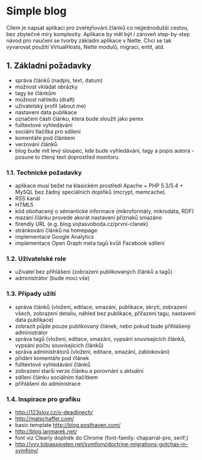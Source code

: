 # Simple blog

Cílem je napsat aplikaci pro zveřejňování článků co nejjednodušší cestou, bez zbytečné míry komplexity. 
Aplikace by měl být i zároveň step-by-step návod pro naučení se tvorby základní aplikace v Nette. 
Chci se tak vyvarovat použití VirtualHosts, Nette modulů, migrací, entit, atd.

## 1. Základní požadavky

- správa článků (nadpis, text, datum)
- možnost vkládat obrázky
- tagy ke článkům
- možnost náhledu (draft)
- uživatelský profil (about me)
- nastavení data publikace
- označení části článku, která bude sloužit jako perex
- fulltextové vyhledávání
- sociální tlačítka pro sdílení
- komentáře pod článkem
- verzování článků
- blog bude mít levý sloupec, kde bude vyhledávání, tagy a popis autora - posune to čtený text doprostřed monitoru

### 1.1. Technické požadavky

- aplikace musí bežet na klasickém prostředí Apache + PHP 5.3/5.4 + MySQL bez žádný speciálních doplňků (mcrypt, memcache).
- RSS kanál
- HTML5
- kód obohacený o sémantické informace (mikroformáty, mikrodata, RDF)
- mazání článku provede akorát nastavení příznaků smazáno
- firendly URL (e.g. blog.vojtasvoboda.cz/prvni-clanek)
- stránkování článků na homepage
- implementace Google Analytics
- implementace Open Graph meta tagů kvůli Facebook sdílení

### 1.2. Uživatelské role

- uživatel bez přihlášení (zobrazení publikovaných článků a tagů)
- administrátor (bude moci vše)

### 1.3. Případy užití

- správa článků (vložení, editace, smazání, publikace, skrytí, zobrazení všech, zobrazení detailu, náhled bez publikace, přiřazení tagu, nastavení data publikace)
- zobrazit půjde pouze publikovaný článek, nebo pokud bude přihlášený administrátor
- správa tagů (vložení, editace, smazání, vypsání souvisejících článků, vypsání počtu souvisejících článků)
- správa administrátorů (vložení, editace, smazání, zablokování)
- přidání komentáře pod článek
- fulltextové vyhledávání článků
- zobrazení starší verze článku a porovnání s aktuální
- sdílení článku sociálním tlačítkem
- přihlášení do administrace

### 1.4. Inspirace pro grafiku

- http://123slov.cz/o-deadlinech/
- http://matschaffer.com/
- basic template http://blog.posthaven.com/
- http://blog.janmarek.net/
- font viz Clearly doplněk do Chrome (font-family: chaparral-pro, serif;)
- http://vvv.tobiassjosten.net/symfony/doctrine-migrations-gotchas-in-symfony/